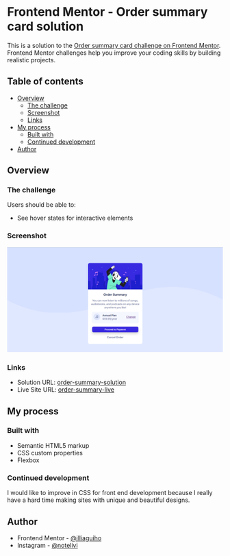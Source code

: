 # Frontend Mentor - Order summary card solution

This is a solution to the [Order summary card challenge on Frontend Mentor](https://www.frontendmentor.io/challenges/order-summary-component-QlPmajDUj). Frontend Mentor challenges help you improve your coding skills by building realistic projects.

## Table of contents

- [Overview](#overview)
  - [The challenge](#the-challenge)
  - [Screenshot](#screenshot)
  - [Links](#links)
- [My process](#my-process)
  - [Built with](#built-with)
  - [Continued development](#continued-development)
- [Author](#author)



## Overview

### The challenge

Users should be able to:

- See hover states for interactive elements

### Screenshot

![](screenshot.jpg)


### Links

- Solution URL: [order-summary-solution](https://your-solution-url.com)
- Live Site URL: [order-summary-live](https://order-summary-challenge-three.vercel.app)

## My process

### Built with

- Semantic HTML5 markup
- CSS custom properties
- Flexbox


### Continued development

I would like to improve in CSS for front end development because I really have a hard time making sites with unique and beautiful designs.


## Author
- Frontend Mentor - [@illiaguiho](https://www.frontendmentor.io/profile/illiaguiho)
- Instagram - [@notelivi](https://www.instagram.com/notelivi)
